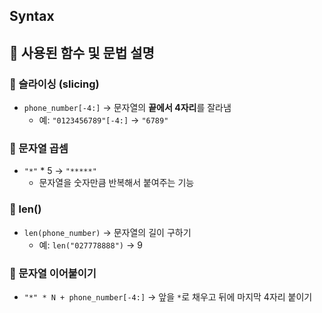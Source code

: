 ## Syntax

## 🔹 사용된 함수 및 문법 설명

### 🔹 슬라이싱 (slicing)
- `phone_number[-4:]` → 문자열의 **끝에서 4자리**를 잘라냄
  - 예: `"0123456789"[-4:]` → `"6789"`

### 🔹 문자열 곱셈
- `"*"` * 5 → `"*****"`
  - 문자열을 숫자만큼 반복해서 붙여주는 기능

### 🔹 len()
- `len(phone_number)` → 문자열의 길이 구하기
  - 예: `len("027778888")` → 9

### 🔹 문자열 이어붙이기
- `"*" * N + phone_number[-4:]` → 앞을 `*`로 채우고 뒤에 마지막 4자리 붙이기
